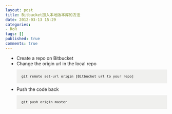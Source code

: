 ```yaml
---
layout: post
title: Bitbucket加入本地版本库的方法
date: 2012-03-13 15:29
categories:
- RoR
tags: []
published: true
comments: true
---
```

<p><ul style="margin-top: 1em; margin-right: 0px; margin-bottom: 1em; margin-left: 0px; padding-top: 0px; padding-right: 0px; padding-bottom: 0.25em; padding-left: 2.5em;">
<li>Create a repo on Bitbucket</li>
<li>Change the origin url in the local repo
<pre style="font-size: 0.77em; font-family: Menlo, Consolas, 'Andale Mono', 'Lucida Console', 'Nimbus Mono L', 'DejaVu Sans Mono', monospace, 'Courier New'; background-color: rgba(40, 40, 0, 0.0585938); margin-top: 10px; margin-right: 0px; margin-bottom: 10px; margin-left: 0px; overflow-x: hidden; overflow-y: hidden; white-space: pre-wrap; padding: 15px;">git remote set-url origin [Bitbucket url to your repo]</pre>
</li>
<li>Push the code back
<pre style="font-size: 0.77em; font-family: Menlo, Consolas, 'Andale Mono', 'Lucida Console', 'Nimbus Mono L', 'DejaVu Sans Mono', monospace, 'Courier New'; background-color: rgba(40, 40, 0, 0.0585938); margin-top: 10px; margin-right: 0px; margin-bottom: 10px; margin-left: 0px; overflow-x: hidden; overflow-y: hidden; white-space: pre-wrap; padding: 15px;">git push origin master</pre>
</li>
</ul></p>
